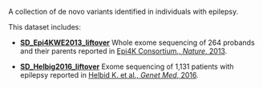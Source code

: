 
A collection of de novo variants identified in individuals with epilepsy.

This dataset includes:

- **<a href="datasets/SD_Epi4KWE2013_liftover">SD_Epi4KWE2013_liftover</a>**
  Whole exome sequencing of 264 probands and their parents reported in
  <a href="https://www.nature.com/articles/nature12439" target="_blank">Epi4K Consortium., *Nature*, 2013</a>.

- **<a href="datasets/SD_Helbig2016_liftover">SD_Helbig2016_liftover</a>**
  Exome sequencing of 1,131 patients with epilepsy reported in
  <a href="https://www.gimjournal.org/article/S1098-3600(21)04434-8/fulltext" target="_blank">Helbid K. et al., *Genet Med*, 2016</a>.  
